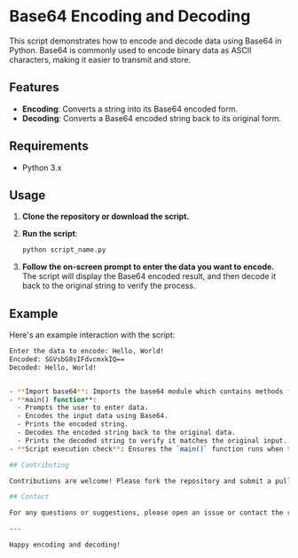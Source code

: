 # Base64 Encoding and Decoding

This script demonstrates how to encode and decode data using Base64 in Python. Base64 is commonly used to encode binary data as ASCII characters, making it easier to transmit and store.

## Features

- **Encoding**: Converts a string into its Base64 encoded form.
- **Decoding**: Converts a Base64 encoded string back to its original form.

## Requirements

- Python 3.x

## Usage

1. **Clone the repository or download the script.**

2. **Run the script**:

    ```sh
    python script_name.py
    ```

3. **Follow the on-screen prompt to enter the data you want to encode.** The script will display the Base64 encoded result, and then decode it back to the original string to verify the process.

## Example

Here's an example interaction with the script:

```sh
Enter the data to encode: Hello, World!
Encoded: SGVsbG8sIFdvcmxkIQ==
Decoded: Hello, World!


- **Import base64**: Imports the base64 module which contains methods for encoding and decoding.
- **main() function**:
  - Prompts the user to enter data.
  - Encodes the input data using Base64.
  - Prints the encoded string.
  - Decodes the encoded string back to the original data.
  - Prints the decoded string to verify it matches the original input.
- **Script execution check**: Ensures the `main()` function runs when the script is executed directly.

## Contributing

Contributions are welcome! Please fork the repository and submit a pull request with your improvements.

## Contact

For any questions or suggestions, please open an issue or contact the repository owner.

---

Happy encoding and decoding!
